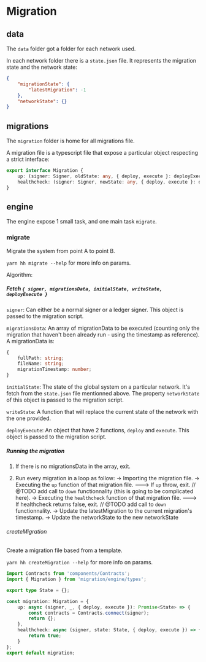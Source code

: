 # Migration

## data

The `data` folder got a folder for each network used.

In each network folder there is a `state.json` file. It represents the migration state and the network state:

```json
{
    "migrationState": {
        "latestMigration": -1
    },
    "networkState": {}
}
```

## migrations

The `migration` folder is home for all migrations file.

A migration file is a typescript file that expose a particular object respecting a strict interface:

```ts
export interface Migration {
    up: (signer: Signer, oldState: any, { deploy, execute }: deployExecuteType) => Promise<{}>;
    healthcheck: (signer: Signer, newState: any, { deploy, execute }: deployExecuteType) => Promise<boolean>;
}
```

## engine

The engine expose 1 small task, and one main task `migrate`.

### migrate

Migrate the system from point A to point B.

`yarn hh migrate --help` for more info on params.

Algorithm:

##### Fetch `{ signer, migrationsData, initialState, writeState, deployExecute }`

`signer`: Can either be a normal signer or a ledger signer. This object is passed to the migration script.

`migrationsData`: An array of migrationData to be executed (counting only the migration that haven't been already run - using the timestamp as reference). A migrationData is:

```ts
{
    fullPath: string;
    fileName: string;
    migrationTimestamp: number;
}
```

`initialState`: The state of the global system on a particular network. It's fetch from the `state.json` file mentionned above. The property `networkState` of this object is passed to the migration script.

`writeState`: A function that will replace the current state of the network with the one provided.

`deployExecute`: An object that have 2 functions, `deploy` and `execute`. This object is passed to the migration script.

##### Running the migration

1. If there is no migrationsData in the array, exit.

2. Run every migration in a loop as follow:
   -> Importing the migration file.
   -> Executing the `up` function of that migration file.
   ---> If `up` throw, exit. // @TODO add call to `down` functionnality (this is going to be complicated here).
   -> Executing the `healthcheck` function of that migration file.
   ---> If healthcheck returns false, exit. // @TODO add call to `down` functionnality.
   -> Update the latestMigration to the current migration's timestamp.
   -> Update the networkState to the new networkState

###### createMigration

Create a migration file based from a template.

`yarn hh createMigration --help` for more info on params.

```ts
import Contracts from 'components/Contracts';
import { Migration } from 'migration/engine/types';

export type State = {};

const migration: Migration = {
    up: async (signer, _, { deploy, execute }): Promise<State> => {
        const contracts = Contracts.connect(signer);
        return {};
    },
    healthcheck: async (signer, state: State, { deploy, execute }) => {
        return true;
    }
};
export default migration;
```
